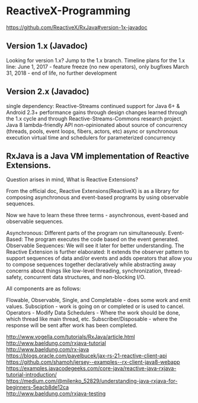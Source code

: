 # ReactiveX-Programming
https://github.com/ReactiveX/RxJava#version-1x-javadoc </br>
<h2>Version 1.x (Javadoc) </h2>

Looking for version 1.x? Jump to the 1.x branch.
Timeline plans for the 1.x line:
June 1, 2017 - feature freeze (no new operators), only bugfixes
March 31, 2018 - end of life, no further development

<h2>Version 2.x (Javadoc) </h2>

single dependency: Reactive-Streams
continued support for Java 6+ & Android 2.3+
performance gains through design changes learned through the 1.x cycle and through Reactive-Streams-Commons research project.
Java 8 lambda-friendly API
non-opinionated about source of concurrency (threads, pools, event loops, fibers, actors, etc)
async or synchronous execution
virtual time and schedulers for parameterized concurrency

<h2>RxJava is a Java VM implementation of Reactive Extensions.</h2>

Question arises in mind, What is Reactive Extensions?

From the official doc, Reactive Extensions(ReactiveX) is as a library for composing asynchronous and event-based programs
by using observable sequences.

Now we have to learn these three terms - asynchronous, event-based and observable sequences.

Asynchronous: Different parts of the program run simultaneously.
Event-Based: The program executes the code based on the event generated.
Observable Sequences: We will see it later for better understanding.
The Reactive Extension is further elaborated: It extends the observer pattern to support sequences of data and/or events
and adds operators that allow you to compose sequences together declaratively while abstracting away concerns about things
like low-level threading, synchronization, thread-safety, concurrent data structures, and non-blocking I/O.

All components are as follows:

Flowable, Observable, Single, and Completable - does some work and emit values.
Subsciption - work is going on or completed or is used to cancel.
Operators - Modify Data
Schedulers - Where the work should be done, which thread like main thread, etc.
Subscriber/Disposable - where the response will be sent after work has been completed.


http://www.vogella.com/tutorials/RxJava/article.html </br> 
http://www.baeldung.com/rxjava-tutorial </br>
http://www.baeldung.com/rx-java </br>
https://blogs.oracle.com/pavelbucek/jax-rs-21-reactive-client-api </br>
https://github.com/shamoh/jersey--examples--rx-client-java8-webapp </br>
https://examples.javacodegeeks.com/core-java/reactive-java-rxjava-tutorial-introduction/ </br>
https://medium.com/@milenko_52829/understanding-java-rxjava-for-beginners-5eacb8de12ca </br>
http://www.baeldung.com/rxjava-testing </br>


